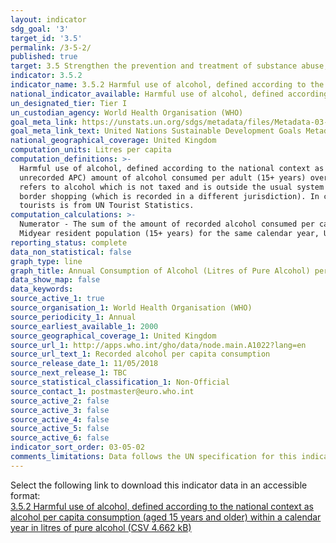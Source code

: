 ```yaml
---
layout: indicator
sdg_goal: '3'
target_id: '3.5'
permalink: /3-5-2/
published: true
target: 3.5 Strengthen the prevention and treatment of substance abuse, including narcotic drug abuse and harmful use of alcohol
indicator: 3.5.2
indicator_name: 3.5.2 Harmful use of alcohol, defined according to the national context as alcohol per capita consumption (aged 15 years and older) within a calendar year in litres of pure alcohol
national_indicator_available: Harmful use of alcohol, defined according to the national context as alcohol per capita consumption (aged 15 years and older) within a calendar year in litres of pure alcohol
un_designated_tier: Tier I
un_custodian_agency: World Health Organisation (WHO)
goal_meta_link: https://unstats.un.org/sdgs/metadata/files/Metadata-03-05-02.pdf
goal_meta_link_text: United Nations Sustainable Development Goals Metadata (PDF 214 KB)
national_geographical_coverage: United Kingdom
computation_units: Litres per capita
computation_definitions: >-
  Harmful use of alcohol, defined according to the national context as alcohol per capita consumption (aged 15 years and older) within a calendar year in litres of pure alcohol. Total alcohol per capita consumption (APC) is defined as the total (sum of recorded APC three-year average and
  unrecorded APC) amount of alcohol consumed per adult (15+ years) over a calendar year, in litres of pure alcohol. Recorded alcohol consumption refers to official statistics at country level (production, import, export, and sales or taxation data), while the unrecorded alcohol consumption
  refers to alcohol which is not taxed and is outside the usual system of governmental control, such as home or informally produced alcohol (legal or illegal), smuggled alcohol, surrogate alcohol (which is alcohol not intended for human consumption), or alcohol obtained through cross-
  border shopping (which is recorded in a different jurisdiction). In circumstances in which the number of tourists per year is at least the number of inhabitants, the tourist consumption is also taken into account and is deducted from the country's recorded APC. The data on the number of
  tourists is from UN Tourist Statistics.
computation_calculations: >-
  Numerator - The sum of the amount of recorded alcohol consumed per capita (15+ years), average during three calendar years, in litres of pure alcohol, and the amount of unrecorded alcohol per capita consumption (15+ years), during a calendar year, in litres of pure alcohol. Denominator -
  Midyear resident population (15+ years) for the same calendar year, UN World Population Prospects, medium variant.
reporting_status: complete
data_non_statistical: false
graph_type: line
graph_title: Annual Consumption of Alcohol (Litres of Pure Alcohol) per Capita
data_show_map: false
data_keywords:  
source_active_1: true
source_organisation_1: World Health Organisation (WHO)
source_periodicity_1: Annual
source_earliest_available_1: 2000
source_geographical_coverage_1: United Kingdom
source_url_1: http://apps.who.int/gho/data/node.main.A1022?lang=en
source_url_text_1: Recorded alcohol per capita consumption
source_release_date_1: 11/05/2018
source_next_release_1: TBC
source_statistical_classification_1: Non-Official
source_contact_1: postmaster@euro.who.int
source_active_2: false
source_active_3: false
source_active_4: false
source_active_5: false
source_active_6: false
indicator_sort_order: 03-05-02
comments_limitations: Data follows the UN specification for this indicator. This indicator has not been identified in collaboration with topic experts.
---
```

Select the following link to download this indicator data in an accessible format:<br>[3.5.2 Harmful use of alcohol, defined according to the national context as alcohol per capita consumption (aged 15 years and older) within a calendar year in litres of pure alcohol (CSV 4.662 kB)](https://sustainabledevelopment-uk.github.io/sdg-data/data/3-5-2.csv)